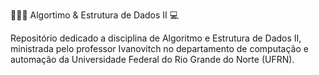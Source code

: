 👩🏽‍💻 Algortimo & Estrutura de Dados II 💻

Repositório dedicado a disciplina de Algoritmo e Estrutura de Dados II, ministrada pelo professor Ivanovitch no departamento de computação e automação da Universidade Federal do Rio Grande do Norte (UFRN).
